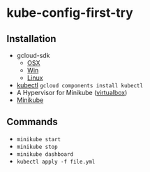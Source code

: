 # kube-config-first-try

## Installation
- gcloud-sdk
  - [OSX](https://dl.google.com/dl/cloudsdk/channels/rapid/downloads/google-cloud-sdk-169.0.0-darwin-x86_64.tar.gz)
  - [Win](https://dl.google.com/dl/cloudsdk/channels/rapid/GoogleCloudSDKInstaller.exe)
  - [Linux](https://cloud.google.com/sdk/)
- [kubectl](https://kubernetes.io/docs/tasks/tools/install-kubectl/#download-as-part-of-the-google-cloud-sdk) `gcloud components install kubectl`
- A Hypervisor for Minikube ([virtualbox](https://www.virtualbox.org/))
- [Minikube](https://github.com/kubernetes/minikube/releases)

## Commands
- `minikube start`
- `minikube stop`
- `minikube dashboard`
- `kubectl apply -f file.yml`

